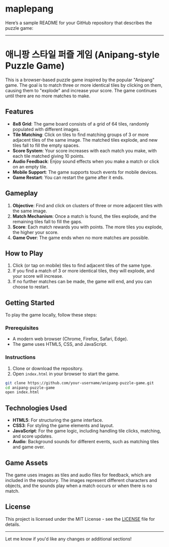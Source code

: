 # maplepang

Here’s a sample README for your GitHub repository that describes the puzzle game:

---

# 애니팡 스타일 퍼즐 게임 (Anipang-style Puzzle Game)

This is a browser-based puzzle game inspired by the popular "Anipang" game. The goal is to match three or more identical tiles by clicking on them, causing them to "explode" and increase your score. The game continues until there are no more matches to make.

## Features

- **8x8 Grid**: The game board consists of a grid of 64 tiles, randomly populated with different images.
- **Tile Matching**: Click on tiles to find matching groups of 3 or more adjacent tiles of the same image. The matched tiles explode, and new tiles fall to fill the empty spaces.
- **Score System**: Your score increases with each match you make, with each tile matched giving 10 points.
- **Audio Feedback**: Enjoy sound effects when you make a match or click on an empty tile.
- **Mobile Support**: The game supports touch events for mobile devices.
- **Game Restart**: You can restart the game after it ends.

## Gameplay

1. **Objective**: Find and click on clusters of three or more adjacent tiles with the same image.
2. **Match Mechanism**: Once a match is found, the tiles explode, and the remaining tiles fall to fill the gaps.
3. **Score**: Each match rewards you with points. The more tiles you explode, the higher your score.
4. **Game Over**: The game ends when no more matches are possible.

## How to Play

1. Click (or tap on mobile) tiles to find adjacent tiles of the same type.
2. If you find a match of 3 or more identical tiles, they will explode, and your score will increase.
3. If no further matches can be made, the game will end, and you can choose to restart.

## Getting Started

To play the game locally, follow these steps:

### Prerequisites

- A modern web browser (Chrome, Firefox, Safari, Edge).
- The game uses HTML5, CSS, and JavaScript.

### Instructions

1. Clone or download the repository.
2. Open `index.html` in your browser to start the game.

```bash
git clone https://github.com/your-username/anipang-puzzle-game.git
cd anipang-puzzle-game
open index.html
```

## Technologies Used

- **HTML5**: For structuring the game interface.
- **CSS3**: For styling the game elements and layout.
- **JavaScript**: For the game logic, including handling tile clicks, matching, and score updates.
- **Audio**: Background sounds for different events, such as matching tiles and game over.

## Game Assets

The game uses images as tiles and audio files for feedback, which are included in the repository. The images represent different characters and objects, and the sounds play when a match occurs or when there is no match.

## License

This project is licensed under the MIT License - see the [LICENSE](LICENSE) file for details.

---

Let me know if you'd like any changes or additional sections!
